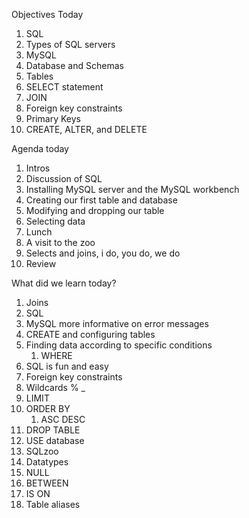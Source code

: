 
Objectives Today

1. SQL
2. Types of SQL servers
3. MySQL
4. Database and Schemas
5. Tables
6. SELECT statement
7. JOIN 
8. Foreign key constraints
9. Primary Keys
10. CREATE, ALTER, and DELETE

Agenda today

1.  Intros
2.  Discussion of SQL
3.  Installing MySQL server and the MySQL workbench
4.  Creating our first table and database
5.  Modifying and dropping our table
6.  Selecting data
7.  Lunch
8.  A visit to the zoo
9.  Selects and joins, i do, you do, we do
10. Review

What did we learn today?

1. Joins
2. SQL
3. MySQL more informative on error messages
4. CREATE and configuring tables
5. Finding data according to specific conditions
   1. WHERE
6. SQL is fun and easy
7. Foreign key constraints
8. Wildcards % _
9. LIMIT
10. ORDER BY
    1. ASC DESC
11. DROP TABLE
12. USE database
13. SQLzoo
14. Datatypes
15. NULL
16. BETWEEN
17. IS ON
18. Table aliases
